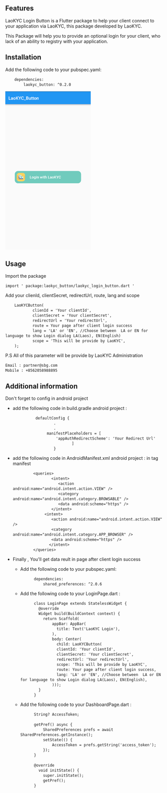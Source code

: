 <!-- 
This README describes the package. If you publish this package to pub.dev,
this README's contents appear on the landing page for your package.

For information about how to write a good package README, see the guide for
[writing package pages](https://dart.dev/guides/libraries/writing-package-pages). 

For general information about developing packages, see the Dart guide for
[creating packages](https://dart.dev/guides/libraries/create-library-packages)
and the Flutter guide for
[developing packages and plugins](https://flutter.dev/developing-packages). 
-->



## Features

LaoKYC Login Button is a Flutter package to help your client connect to your application via LaoKYC, 
this package developed by LaoKYC.

This Package will help you to provide an optional login for your client, who lack of an ability
to registry with your application.

## Installation
Add the following code to your pubspec.yaml:

        dependencies:
            laokyc_button: ^0.2.0

![Alt text](/assets/ScreenShotDemo.png?raw=true "Screen Shot LaoKYC Login Button")
## Usage

Import the package

    import ' package:laokyc_button/laokyc_login_button.dart '

Add your clienId, clientSecret, redirectUrl, route, lang and scope

    
        LaoKYCButton(
                clienId = 'Your clientId',
                clientSecret = 'Your clientSecret',
                redirectUrl = 'Your redirectUrl',
                route = Your page after client login success
                lang = 'LA' or 'EN', //Choose between  LA or EN for language to show Login dialog LA(Laos), EN(English)
                scope = 'This will be provide by LaoKYC',
        );
    


P.S All of this parameter will be provide by LaoKYC Administration
   ``` 
   Email : partner@sbg.com
   Mobile : +8562058988895
   ```



## Additional information

Don't forget to config in android project

- add the following code in build.gradle android project :

                defaultConfig {
                        .
                        .
                     manifestPlaceholders = [
                         'appAuthRedirectScheme': 'Your Redirect Url'
                                ]
                        }

 - add the following code in AndroidManifest.xml android project :
in tag manifest

                <queries>
                        <intent>
                           <action android:name="android.intent.action.VIEW" />
                           <category android:name="android.intent.category.BROWSABLE" />
                           <data android:scheme="https" />
                        </intent>
                     <intent>
                        <action android:name="android.intent.action.VIEW" />
                        <category android:name="android.intent.category.APP_BROWSER" />
                        <data android:scheme="https" />
                       </intent>
                </queries>
 - Finally , You'll get data reult in page after client login success
    
    - Add the following code to your pubspec.yaml:
 
                dependencies:
                    shared_preferences: ^2.0.6
                    
    - Add the following code to your LoginPage.dart :
                
                class LoginPage extends StatelessWidget {
                  @override
                  Widget build(BuildContext context) {
                    return Scaffold(
                        appBar: AppBar(
                          title: Text('LaoKYC Login'),
                        ),
                        body: Center(
                          child: LaoKYCButton(
                          clientId: 'Your clientId',
                          clientSecret: 'Your clientSecret',
                          redirectUrl: 'Your redirectUrl',
                          scope: 'This will be provide by LaoKYC',
                          route: Your page after client login success,
                          lang: 'LA' or 'EN', //Choose between  LA or EN for language to show Login dialog LA(Laos), EN(English),
                        )));
                  }
                }
                
               
                
    - Add the following code to your DashboardPage.dart :   
             
                String? AccessToken;
    
                getPref() async {
                    SharedPreferences prefs = await SharedPreferences.getInstance();
                    setState(() {
                        AccessToken = prefs.getString('access_token');
                    });
                }
                
                @override
                  void initState() {
                    super.initState();
                    getPref();
                }


